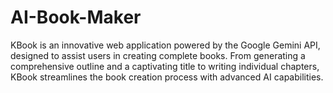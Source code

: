# AI-Book-Maker
KBook is an innovative web application powered by the Google Gemini API, designed to assist users in creating complete books. From generating a comprehensive outline and a captivating title to writing individual chapters, KBook streamlines the book creation process with advanced AI capabilities.
